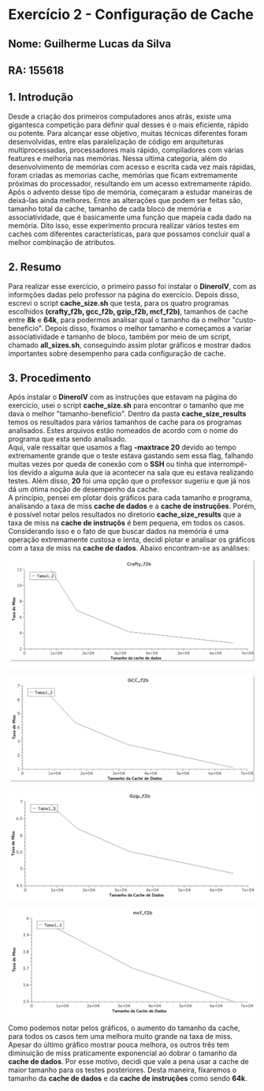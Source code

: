 # Exercício 2 - Configuração de Cache
## Nome: Guilherme Lucas da Silva
## RA: 155618

## 1. Introdução  
Desde a criação dos primeiros computadores anos atrás, existe uma gigantesca competição para definir qual desses é o mais eficiente, rápido ou potente. Para alcançar esse objetivo, muitas técnicas diferentes foram desenvolvidas, entre elas paralelização de código em arquiteturas multiprocessadas, processadores mais rápido, compiladores com várias features e melhoria nas memórias. Nessa ultima categoria, além do desenvolvimento de memórias com acesso e escrita cada vez mais rápidas, foram criadas as memorias cache, memórias que ficam extremamente próximas do processador, resultando em um acesso extremamente rápido. Após o advento desse tipo de memória, começaram a estudar maneiras de deixá-las ainda melhores. Entre as alterações que podem ser feitas são, tamanho total da cache, tamanho de cada bloco de memória e associatividade, que é basicamente uma função que mapeia cada dado na memória. Dito isso, esse experimento procura realizar vários testes em caches com diferentes características, para que possamos concluir qual a melhor combinação de atributos.

## 2. Resumo
Para realizar esse exercício, o primeiro passo foi instalar o **DineroIV**, com as informções dadas pelo professor na página do exercício. Depois disso, escrevi o script **cache_size.sh** que testa, para os quatro programas escolhidos **(crafty_f2b, gcc_f2b, gzip_f2b, mcf_f2b)**, tamanhos de cache entre **8k** e **64k**, para podermos analisar qual o tamanho da o melhor "custo-beneficio". Depois disso, fixamos o melhor tamanho e começamos a variar associatividade e tamanho de bloco, também por meio de um script, chamado **all_sizes.sh**, conseguindo assim plotar gráficos e mostrar dados importantes sobre desempenho para cada configuração de cache.

## 3. Procedimento
Após instalar o **DineroIV** com as instruções que estavam na página do exercício, usei o script **cache_size.sh** para encontrar o tamanho que me dava o melhor "tamanho-benefício". Dentro da pasta **cache_size_results** temos os resultados para vários tamanhos de cache para os programas analisados. Estes arquivos estão nomeados de acordo com o nome do programa que esta sendo analisado.  
Aqui, vale ressaltar que usamos a flag **-maxtrace 20** devido ao tempo extremamente grande que o teste estava gastando sem essa flag, falhando muitas vezes por queda de conexão com o **SSH** ou tinha que interrompê-los devido a alguma aula que ia acontecer na sala que eu estava realizando testes. Além disso, **20** foi uma opção que o professor sugeriu e que já nos dá um ótima noção de desempenho da cache.  
A princípio, pensei em plotar dois gráficos para cada tamanho e programa, analisando a taxa de miss **cache de dados** e a **cache de instruções**. Porém, é possível notar pelos resultados no diretorio **cache_size_results** que a taxa de miss na **cache de instruçõs** é bem pequena, em todos os casos. Considerando isso e o fato de que buscar dados na memória é uma operação extremamente custosa e lenta, decidi plotar e analisar os gráficos com a taxa de miss na **cache de dados**. Abaixo encontram-se as análises:  

![Gráfico 1 - crafty_f2b](graficos/crafty_f2b.jpeg)  

![Gráfico 2 - gcc_f2b](graficos/gcc_f2b.jpeg)  

![Gráfico 3 - gzip_f2b](graficos/gzip_f2b.jpeg)  

![Gráfico 4 - mcf_f2b](graficos/mcf_f2b.jpeg)  


Como podemos notar pelos gráficos, o aumento do tamanho da cache, para todos os casos tem uma melhora muito grande na taxa de miss. Apesar do último gráfico mostrar pouca melhora, os outros três tem diminuição de miss praticamente exponencial ao dobrar o tamanho da **cache de dados**. Por esse motivo, decidi que vale a pena usar a cache de maior tamanho para os testes posteriores. Desta maneira, fixaremos o tamanho da **cache de dados** e da **cache de instruções** como sendo **64k**.  


   
